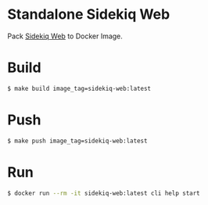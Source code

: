 # Standalone Sidekiq Web

Pack [Sidekiq Web](https://github.com/mperham/sidekiq/wiki/Monitoring#web-ui) to Docker Image.

# Build

```sh
$ make build image_tag=sidekiq-web:latest
```

# Push

```sh
$ make push image_tag=sidekiq-web:latest
```

# Run

```sh
$ docker run --rm -it sidekiq-web:latest cli help start
```
